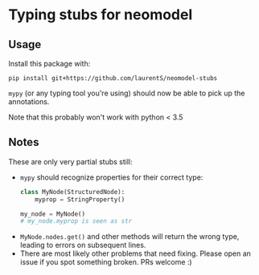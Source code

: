 # Typing stubs for neomodel

## Usage

Install this package with:
```
pip install git+https://github.com/laurentS/neomodel-stubs
```

`mypy` (or any typing tool you're using) should now be able to pick up the annotations.

Note that this probably won't work with python < 3.5

## Notes

These are only very partial stubs still:

- `mypy` should recognize properties for their correct type:
  ```python
  class MyNode(StructuredNode):
      myprop = StringProperty()

  my_node = MyNode()
  # my_node.myprop is seen as str
  ```
- `MyNode.nodes.get()` and other methods will return the wrong type, leading to errors on subsequent lines.
- There are most likely other problems that need fixing. Please open an issue if you spot something broken. PRs welcome :)
